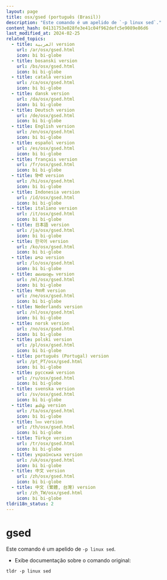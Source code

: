```yaml
---
layout: page
title: osx/gsed (português (Brasil))
description: "Este comando é um apelido de `-p linux sed`."
content_hash: 04131753e028fe3e41c04f962defc5e9089e86d6
last_modified_at: 2024-02-25
related_topics:
  - title: العربية version
    url: /ar/osx/gsed.html
    icon: bi bi-globe
  - title: bosanski version
    url: /bs/osx/gsed.html
    icon: bi bi-globe
  - title: català version
    url: /ca/osx/gsed.html
    icon: bi bi-globe
  - title: dansk version
    url: /da/osx/gsed.html
    icon: bi bi-globe
  - title: Deutsch version
    url: /de/osx/gsed.html
    icon: bi bi-globe
  - title: English version
    url: /en/osx/gsed.html
    icon: bi bi-globe
  - title: español version
    url: /es/osx/gsed.html
    icon: bi bi-globe
  - title: français version
    url: /fr/osx/gsed.html
    icon: bi bi-globe
  - title: हिन्दी version
    url: /hi/osx/gsed.html
    icon: bi bi-globe
  - title: Indonesia version
    url: /id/osx/gsed.html
    icon: bi bi-globe
  - title: italiano version
    url: /it/osx/gsed.html
    icon: bi bi-globe
  - title: 日本語 version
    url: /ja/osx/gsed.html
    icon: bi bi-globe
  - title: 한국어 version
    url: /ko/osx/gsed.html
    icon: bi bi-globe
  - title: ລາວ version
    url: /lo/osx/gsed.html
    icon: bi bi-globe
  - title: മലയാളം version
    url: /ml/osx/gsed.html
    icon: bi bi-globe
  - title: नेपाली version
    url: /ne/osx/gsed.html
    icon: bi bi-globe
  - title: Nederlands version
    url: /nl/osx/gsed.html
    icon: bi bi-globe
  - title: norsk version
    url: /no/osx/gsed.html
    icon: bi bi-globe
  - title: polski version
    url: /pl/osx/gsed.html
    icon: bi bi-globe
  - title: português (Portugal) version
    url: /pt_PT/osx/gsed.html
    icon: bi bi-globe
  - title: русский version
    url: /ru/osx/gsed.html
    icon: bi bi-globe
  - title: svenska version
    url: /sv/osx/gsed.html
    icon: bi bi-globe
  - title: தமிழ் version
    url: /ta/osx/gsed.html
    icon: bi bi-globe
  - title: ไทย version
    url: /th/osx/gsed.html
    icon: bi bi-globe
  - title: Türkçe version
    url: /tr/osx/gsed.html
    icon: bi bi-globe
  - title: українська version
    url: /uk/osx/gsed.html
    icon: bi bi-globe
  - title: 中文 version
    url: /zh/osx/gsed.html
    icon: bi bi-globe
  - title: 中文 (繁體, 台灣) version
    url: /zh_TW/osx/gsed.html
    icon: bi bi-globe
tldri18n_status: 2
---
```

# gsed

Este comando é um apelido de `-p linux sed`.

- Exibe documentação sobre o comando original:

`tldr -p linux sed`
